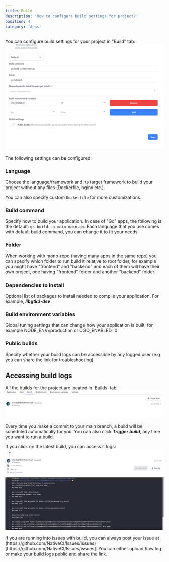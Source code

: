 ```yaml
---
title: Build
description: 'How to configure build settings for project?'
position: 4
category: 'Apps'
---
```


You can configure build settings for your project in "Build" tab:
![Build](/images/guides/build.png)

The following settings can be configured:

### Language
Choose the language/framework and its target framework to build your project without any files (Dockerfile, nginx etc.).

You can also specify custom ```Dockerfile``` for more customizations.

### Build command
Specify how to build your application. In case of "Go" apps, the following is the default: ```go build -o main main.go```. Each language that you use comes with default build command, you can change it to fit your needs

### Folder
When working with mono-repo (having many apps in the same repo) you can specify which folder to run build it relative to root folder, for example you might have "frontend" and "backend" and each of them will have their own project, one having "frontend" folder and another "backend" folder.
### Dependencies to install
Optional list of packages to install needed to compile your application. For example, ***libgtk3-dev***
### Build environment variables
Global tuning settings that can change how your application is built, for example NODE_ENV=production or CGO_ENABLED=0
### Public builds
Specify whether your build logs can be accessible by any logged user (e.g you can share the link for troubleshooting)

## Accessing build logs
All the builds for the project are located in 'Builds' tab:
![Builds](/images/guides/builds.png)

Every time you make a commit to your main branch, a build will be scheduled automatically for you. You can also click ***Trigger build***, any time you want to run a build.

If you click on the latest build, you can access it logs:
![Build logs](/images/guides/build-logs.png)

<alert>
If you are running into issues with build, you can always post your issue at (https://github.com/NativeCI/Issues/issues)[https://github.com/NativeCI/Issues/issues]. You can either upload Raw log or make your build logs public and share the link.
</alert>